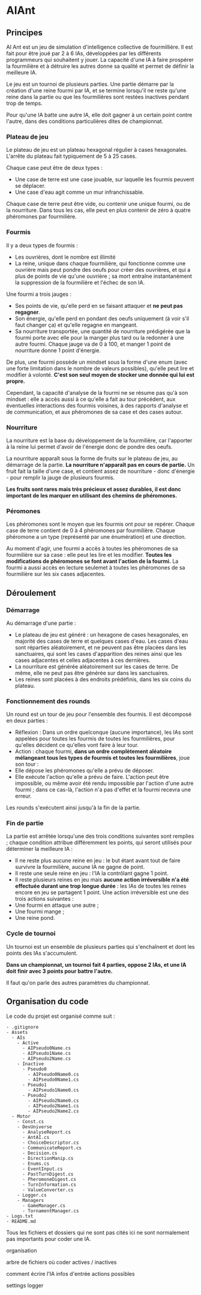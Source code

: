 # AIAnt

## Principes

AI Ant est un jeu de simulation d'intelligence collective de fourmillière. Il est fait pour être joué par 2 à 6 IAs, développées par les différents programmeurs qui souhaitent y jouer. La capacité d'une IA à faire prospérer la fourmilière et à détruire les autres donne sa qualité et permet de définir la meilleure IA.

Le jeu est un tournoi de plusieurs parties. Une partie démarre par la création d'une reine fourmi par IA, et se termine lorsqu'il ne reste qu'une reine dans la partie ou que les fourmilières sont restées inactives pendant trop de temps.

Pour qu'une IA batte une autre IA, elle doit gagner à un certain point contre l'autre, dans des conditions particulières dites de championnat.

### Plateau de jeu

Le plateau de jeu est un plateau hexagonal régulier à cases hexagonales. L'arrête du plateau fait typiquement de 5 à 25 cases.

Chaque case peut être de deux types :
* Une case de terre est une case jouable, sur laquelle les fourmis peuvent se déplacer.
* Une case d'eau agit comme un mur infranchissable.

Chaque case de terre peut être vide, ou contenir une unique fourmi, ou de la nourriture. Dans tous les cas, elle peut en plus contenir de zéro à quatre phéromones par fourmilière.

### Fourmis

Il y a deux types de fourmis :
* Les ouvrières, dont le nombre est illimité
* La reine, unique dans chaque fourmilière, qui fonctionne comme une ouvrière mais peut pondre des oeufs pour créer des ouvrières, et qui a plus de points de vie qu'une ouvrière ; sa mort entraîne instantanément la suppression de la fourmilière et l'échec de son IA.

Une fourmi a trois jauges :
* Ses points de vie, qu'elle perd en se faisant attaquer et **ne peut pas regagner**.
* Son énergie, qu'elle perd en pondant des oeufs uniquement (à voir s'il faut changer ça) et qu'elle regagne en mangeant.
* Sa nourriture transportée, une quantité de nourriture prédigérée que la fourmi porte avec elle pour la manger plus tard ou la redonner à une autre fourmi.
Chaque jauge va de 0 à 100, et manger 1 point de nourriture donne 1 point d'énergie.

De plus, une fourmi possède un mindset sous la forme d'une enum (avec une forte limitation dans le nombre de valeurs possibles), qu'elle peut lire et modifier à volonté. **C'est son seul moyen de stocker une donnée qui lui est propre.**

Cependant, la capacité d'analyse de la fourmi ne se résume pas qu'à son mindset : elle a accès aussi à ce qu'elle a fait au tour précédent, aux éventuelles interactions des fourmis voisines, à des rapports d'analyse et de communication, et aux phéromones de sa case et des cases autour.

### Nourriture

La nourriture est la base du développement de la fourmilière, car l'apporter à la reine lui permet d'avoir de l'énergie donc de pondre des oeufs.

La nourriture apparaît sous la forme de fruits sur le plateau de jeu, au démarrage de la partie. **La nourriture n'apparaît pas en cours de partie.** Un fruit fait la taille d'une case, et contient assez de nourriture - donc d'énergie - pour remplir la jauge de plusieurs fourmis.

**Les fruits sont rares mais très précieux et assez durables, il est donc important de les marquer en utilisant des chemins de phéromones.**

### Péromones

Les phéromones sont le moyen que les fourmis ont pour se repérer. Chaque case de terre contient de 0 à 4 phéromones par fourmilière. Chaque phéromone a un type (représenté par une énumération) et une direction.

Au moment d'agir, une fourmi a accès à toutes les phéromones de sa fourmilière sur sa case : elle peut les lire et les modifier. **Toutes les modifications de phéromones se font avant l'action de la fourmi.** La fourmi a aussi accès en lecture seulemet à toutes les phéromones de sa fourmilière sur les six cases adjacentes.

## Déroulement

### Démarrage

Au démarrage d'une partie :
* Le plateau de jeu est généré : un hexagone de cases hexagonales, en majorité des cases de terre et quelques cases d'eau. Les cases d'eau sont réparties aléatoirement, et ne peuvent pas être placées dans les sanctuaires, qui sont les cases d'apparition des reines ainsi que les cases adjacentes et celles adjacentes à ces dernières.
* La nourriture est générée aléatoirement sur les cases de terre. De même, elle ne peut pas être générée sur dans les sanctuaires.
* Les reines sont placées à des endroits prédéfinis, dans les six coins du plateau.

### Fonctionnement des rounds

Un round est un tour de jeu pour l'ensemble des fourmis. Il est décomposé en deux parties :
* Réflexion : Dans un ordre quelconque (aucune importance), les IAs sont appelées pour toutes les fourmis de toutes les fourmilières, pour qu'elles décident ce qu'elles vont faire à leur tour.
* Action : chaque fourmi, **dans un ordre complètement aléatoire mélangeant tous les types de fourmis et toutes les fourmilières**, joue son tour :
 * Elle dépose les phéromones qu'elle a prévu de déposer.
 * Elle exécute l'action qu'elle a prévu de faire. L'action peut être impossible, ou même avoir été rendu impossible par l'action d'une autre fourmi ; dans ce cas-là, l'action n'a pas d'effet et la fourmi recevra une erreur.

Les rounds s'exécutent ainsi jusqu'à la fin de la partie.

### Fin de partie

La partie est arrêtée lorsqu'une des trois conditions suivantes sont remplies ; chaque condition attribue différemment les points, qui seront utilisés pour déterminer la meilleure IA :
* Il ne reste plus aucune reine en jeu : le but étant avant tout de faire survivre la fourmilière, aucune IA ne gagne de point.
* Il reste une seule reine en jeu : l'IA la contrôlant gagne 1 point.
* Il reste plusieurs reines en jeu mais **aucune action irréversible n'a été effectuée durant une trop longue durée** : les IAs de toutes les reines encore en jeu se partagent 1 point. Une action irréversible est une des trois actions suivantes :
 * Une fourmi en attaque une autre ;
 * Une fourmi mange ;
 * Une reine pond.

### Cycle de tournoi

Un tournoi est un ensemble de plusieurs parties qui s'enchaînent et dont les points des IAs s'accumulent.

**Dans un championnat, un tournoi fait 4 parties, oppose 2 IAs, et une IA doit finir avec 3 points pour battre l'autre.**

Il faut qu'on parle des autres paramètres du championnat.

## Organisation du code

Le code du projet est organisé comme suit :
```
- .gitignore
- Assets
  - AIs
    - Active
      - AIPseudo0Name.cs
      - AIPseudo1Name.cs
      - AIPseudo2Name.cs
    - Inactive
      - Pseudo0
        - AIPseudo0Name0.cs
        - AIPseudo0Name1.cs
      - Pseudo1
        - AIPseudo1Name0.cs
      - Pseudo2
        - AIPseudo2Name0.cs
        - AIPseudo2Name1.cs
        - AIPseudo2Name2.cs
  - Motor
    - Const.cs
    - DevUniverse
      - AnalyseReport.cs
      - AntAI.cs
      - ChoiceDescriptor.cs
      - CommunicateReport.cs
      - Decision.cs
      - DirectionManip.cs
      - Enums.cs
      - EventInput.cs
      - PastTurnDigest.cs
      - PheromoneDigest.cs
      - TurnInformation.cs
      - ValueConverter.cs
    - Logger.cs
    - Managers
      - GameManager.cs
      - TornamentManager.cs
- Logs.txt
- README.md
```
Tous les fichiers et dossiers qui ne sont pas cités ici ne sont normalement pas importants pour coder une IA.

organisation

arbre de fichiers
où coder
actives / inactives

comment écrire l'IA
infos d'entrée
actions possibles

settings
logger
